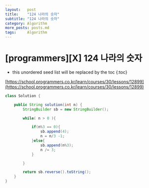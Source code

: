```yaml
---
layout:   post
title:    "124 나라의 숫자"
subtitle: "124 나라의 숫자"
category: Algorithm
more_posts: posts.md
tags:     Algorithm
---
```

# [programmers][X] 124 나라의 숫자

<!--more-->
<!-- Table of contents -->
* this unordered seed list will be replaced by the toc
{:toc}

[https://school.programmers.co.kr/learn/courses/30/lessons/12899](https://school.programmers.co.kr/learn/courses/30/lessons/12899)


```java
class Solution {

    public String solution(int n) {
        StringBuilder sb = new StringBuilder();

        while( n > 0 ){

            if(n%3 == 0){
                sb.append(4);
                n = n/3 -1;
            }else{
                sb.append(n%3);
                n /= 3;
            }

        }

        return sb.reverse().toString();
    }
}

```